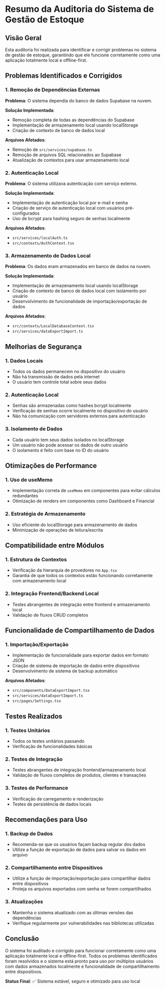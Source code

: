 # Resumo da Auditoria do Sistema de Gestão de Estoque

## Visão Geral

Esta auditoria foi realizada para identificar e corrigir problemas no sistema de gestão de estoque, garantindo que ele funcione corretamente como uma aplicação totalmente local e offline-first.

## Problemas Identificados e Corrigidos

### 1. Remoção de Dependências Externas
**Problema**: O sistema dependia do banco de dados Supabase na nuvem.

**Solução Implementada**:
- Remoção completa de todas as dependências do Supabase
- Implementação de armazenamento local usando localStorage
- Criação de contexto de banco de dados local

**Arquivos Afetados**:
- Remoção de `src/services/supabase.ts`
- Remoção de arquivos SQL relacionados ao Supabase
- Atualização de contextos para usar armazenamento local

### 2. Autenticação Local
**Problema**: O sistema utilizava autenticação com serviço externo.

**Solução Implementada**:
- Implementação de autenticação local por e-mail e senha
- Criação de serviço de autenticação local com usuários pré-configurados
- Uso de bcrypt para hashing seguro de senhas localmente

**Arquivos Afetados**:
- `src/services/localAuth.ts`
- `src/contexts/AuthContext.tsx`

### 3. Armazenamento de Dados Local
**Problema**: Os dados eram armazenados em banco de dados na nuvem.

**Solução Implementada**:
- Implementação de armazenamento local usando localStorage
- Criação de contexto de banco de dados local com isolamento por usuário
- Desenvolvimento de funcionalidade de importação/exportação de dados

**Arquivos Afetados**:
- `src/contexts/LocalDatabaseContext.tsx`
- `src/services/dataExportImport.ts`

## Melhorias de Segurança

### 1. Dados Locais
- Todos os dados permanecem no dispositivo do usuário
- Não há transmissão de dados pela internet
- O usuário tem controle total sobre seus dados

### 2. Autenticação Local
- Senhas são armazenadas como hashes bcrypt localmente
- Verificação de senhas ocorre localmente no dispositivo do usuário
- Não há comunicação com servidores externos para autenticação

### 3. Isolamento de Dados
- Cada usuário tem seus dados isolados no localStorage
- Um usuário não pode acessar os dados de outro usuário
- O isolamento é feito com base no ID do usuário

## Otimizações de Performance

### 1. Uso de useMemo
- Implementação correta de `useMemo` em componentes para evitar cálculos redundantes
- Otimização de renders em componentes como Dashboard e Financial

### 2. Estratégia de Armazenamento
- Uso eficiente do localStorage para armazenamento de dados
- Minimização de operações de leitura/escrita

## Compatibilidade entre Módulos

### 1. Estrutura de Contextos
- Verificação da hierarquia de provedores no `App.tsx`
- Garantia de que todos os contextos estão funcionando corretamente com armazenamento local

### 2. Integração Frontend/Backend Local
- Testes abrangentes de integração entre frontend e armazenamento local
- Validação de fluxos CRUD completos

## Funcionalidade de Compartilhamento de Dados

### 1. Importação/Exportação
- Implementação de funcionalidade para exportar dados em formato JSON
- Criação de sistema de importação de dados entre dispositivos
- Desenvolvimento de sistema de backup automático

**Arquivos Afetados**:
- `src/components/DataExportImport.tsx`
- `src/services/dataExportImport.ts`
- `src/pages/Settings.tsx`

## Testes Realizados

### 1. Testes Unitários
- Todos os testes unitários passando
- Verificação de funcionalidades básicas

### 2. Testes de Integração
- Testes abrangentes de integração frontend/armazenamento local
- Validação de fluxos completos de produtos, clientes e transações

### 3. Testes de Performance
- Verificação de carregamento e renderização
- Testes de persistência de dados locais

## Recomendações para Uso

### 1. Backup de Dados
- Recomenda-se que os usuários façam backup regular dos dados
- Utilize a função de exportação de dados para salvar os dados em arquivo

### 2. Compartilhamento entre Dispositivos
- Utilize a função de importação/exportação para compartilhar dados entre dispositivos
- Proteja os arquivos exportados com senha se forem compartilhados

### 3. Atualizações
- Mantenha o sistema atualizado com as últimas versões das dependências
- Verifique regularmente por vulnerabilidades nas bibliotecas utilizadas

## Conclusão

O sistema foi auditado e corrigido para funcionar corretamente como uma aplicação totalmente local e offline-first. Todos os problemas identificados foram resolvidos e o sistema está pronto para uso por múltiplos usuários com dados armazenados localmente e funcionalidade de compartilhamento entre dispositivos.

**Status Final**: ✅ Sistema estável, seguro e otimizado para uso local